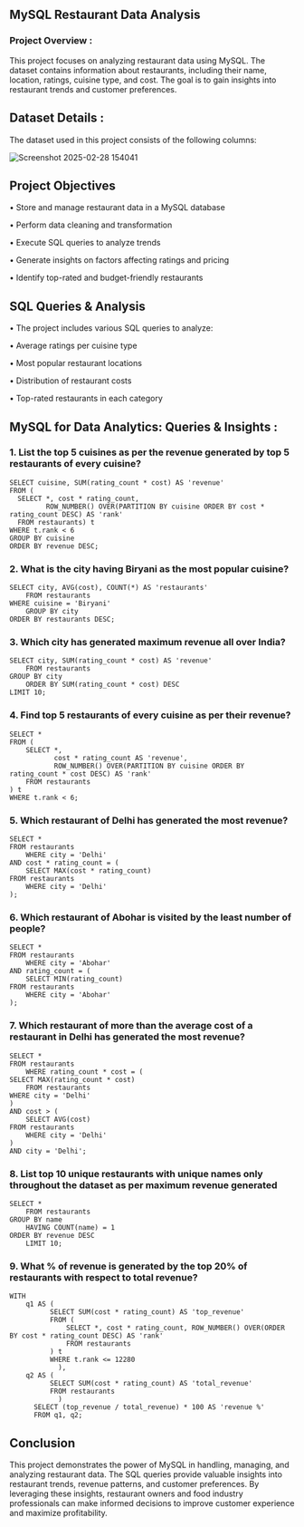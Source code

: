 ## MySQL Restaurant Data Analysis

### **Project Overview :**

  This project focuses on analyzing restaurant data using MySQL. The dataset contains information about restaurants, including their name, location, ratings, cuisine type, and cost. The goal is to gain insights into restaurant trends and customer preferences.

## **Dataset Details :**

  The dataset used in this project consists of the following columns:
  
  ![Screenshot 2025-02-28 154041](https://github.com/user-attachments/assets/59a76711-45a8-4d8c-b21a-b574fcaf4e48)

## **Project Objectives**

• Store and manage restaurant data in a MySQL database

• Perform data cleaning and transformation

• Execute SQL queries to analyze trends

• Generate insights on factors affecting ratings and pricing

• Identify top-rated and budget-friendly restaurants

## **SQL Queries & Analysis**

• The project includes various SQL queries to analyze:

• Average ratings per cuisine type

• Most popular restaurant locations

• Distribution of restaurant costs

• Top-rated restaurants in each category

## MySQL for Data Analytics: Queries & Insights :

### 1. List the top 5 cuisines as per the revenue generated by top 5 restaurants of every cuisine?

    SELECT cuisine, SUM(rating_count * cost) AS 'revenue' 
    FROM (  
      SELECT *, cost * rating_count, 
             ROW_NUMBER() OVER(PARTITION BY cuisine ORDER BY cost * rating_count DESC) AS 'rank'
      FROM restaurants) t 
    WHERE t.rank < 6
    GROUP BY cuisine
    ORDER BY revenue DESC;

### 2. What is the city having Biryani as the most popular cuisine?

    SELECT city, AVG(cost), COUNT(*) AS 'restaurants' 
        FROM restaurants
    WHERE cuisine = 'Biryani'
        GROUP BY city
    ORDER BY restaurants DESC;

### 3. Which city has generated maximum revenue all over India?

    SELECT city, SUM(rating_count * cost) AS 'revenue' 
        FROM restaurants
    GROUP BY city 
        ORDER BY SUM(rating_count * cost) DESC 
    LIMIT 10;

### 4. Find top 5 restaurants of every cuisine as per their revenue?

    SELECT * 
    FROM (
        SELECT *, 
               cost * rating_count AS 'revenue', 
               ROW_NUMBER() OVER(PARTITION BY cuisine ORDER BY rating_count * cost DESC) AS 'rank' 
        FROM restaurants
    ) t
    WHERE t.rank < 6;

### 5. Which restaurant of Delhi has generated the most revenue?

    SELECT * 
    FROM restaurants 
        WHERE city = 'Delhi' 
    AND cost * rating_count = (
        SELECT MAX(cost * rating_count) 
    FROM restaurants 
        WHERE city = 'Delhi'
    );

### 6. Which restaurant of Abohar is visited by the least number of people?

    SELECT * 
    FROM restaurants 
        WHERE city = 'Abohar' 
    AND rating_count = (
        SELECT MIN(rating_count) 
    FROM restaurants 
        WHERE city = 'Abohar'
    );

### 7. Which restaurant of more than the average cost of a restaurant in Delhi has generated the most revenue?

    SELECT * 
    FROM restaurants 
        WHERE rating_count * cost = (
    SELECT MAX(rating_count * cost) 
        FROM restaurants 
    WHERE city = 'Delhi'
    ) 
    AND cost > (
        SELECT AVG(cost) 
    FROM restaurants 
        WHERE city = 'Delhi'
    ) 
    AND city = 'Delhi';

### 8. List top 10 unique restaurants with unique names only throughout the dataset as per maximum revenue generated

    SELECT * 
        FROM restaurants
    GROUP BY name 
        HAVING COUNT(name) = 1
    ORDER BY revenue DESC 
        LIMIT 10;

### 9. What % of revenue is generated by the top 20% of restaurants with respect to total revenue?

    WITH 
        q1 AS (
              SELECT SUM(cost * rating_count) AS 'top_revenue' 
              FROM (
                  SELECT *, cost * rating_count, ROW_NUMBER() OVER(ORDER BY cost * rating_count DESC) AS 'rank'
                  FROM restaurants
              ) t
              WHERE t.rank <= 12280
                ),
        q2 AS (
              SELECT SUM(cost * rating_count) AS 'total_revenue' 
              FROM restaurants
                )    
          SELECT (top_revenue / total_revenue) * 100 AS 'revenue %' 
          FROM q1, q2;

## **Conclusion**

  This project demonstrates the power of MySQL in handling, managing, and analyzing restaurant data. The SQL queries provide valuable insights into restaurant trends, revenue patterns, and customer preferences. By leveraging these insights, restaurant owners and food industry professionals can make informed decisions to improve customer experience and maximize profitability.
